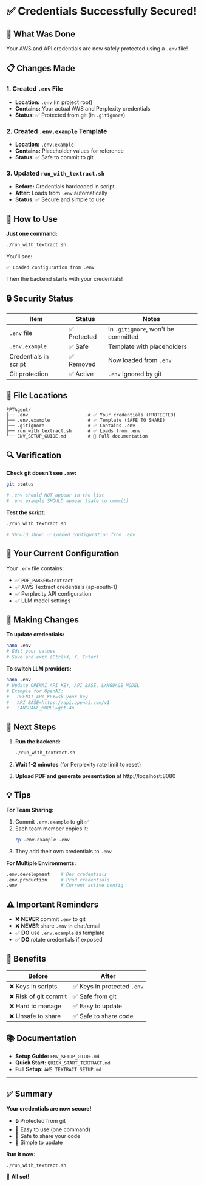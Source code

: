 # ✅ Credentials Successfully Secured!

## 🎉 What Was Done

Your AWS and API credentials are now safely protected using a `.env` file!

## 📋 Changes Made

### 1. Created `.env` File
- **Location:** `.env` (in project root)
- **Contains:** Your actual AWS and Perplexity credentials
- **Status:** ✅ Protected from git (in `.gitignore`)

### 2. Created `.env.example` Template
- **Location:** `.env.example`
- **Contains:** Placeholder values for reference
- **Status:** ✅ Safe to commit to git

### 3. Updated `run_with_textract.sh`
- **Before:** Credentials hardcoded in script
- **After:** Loads from `.env` automatically
- **Status:** ✅ Secure and simple to use

## 🚀 How to Use

**Just one command:**

```bash
./run_with_textract.sh
```

You'll see:
```
✅ Loaded configuration from .env
```

Then the backend starts with your credentials!

## 🔒 Security Status

| Item | Status | Notes |
|------|--------|-------|
| `.env` file | ✅ Protected | In `.gitignore`, won't be committed |
| `.env.example` | ✅ Safe | Template with placeholders |
| Credentials in script | ✅ Removed | Now loaded from `.env` |
| Git protection | ✅ Active | `.env` ignored by git |

## 📁 File Locations

```
PPTAgent/
├── .env                      # ✅ Your credentials (PROTECTED)
├── .env.example              # ✅ Template (SAFE TO SHARE)
├── .gitignore                # ✅ Contains .env
├── run_with_textract.sh      # ✅ Loads from .env
└── ENV_SETUP_GUIDE.md        # 📖 Full documentation
```

## 🔍 Verification

**Check git doesn't see `.env`:**
```bash
git status

# .env should NOT appear in the list
# .env.example SHOULD appear (safe to commit)
```

**Test the script:**
```bash
./run_with_textract.sh

# Should show: ✅ Loaded configuration from .env
```

## 📝 Your Current Configuration

Your `.env` file contains:

- ✅ `PDF_PARSER=textract`
- ✅ AWS Textract credentials (ap-south-1)
- ✅ Perplexity API configuration
- ✅ LLM model settings

## 🔄 Making Changes

**To update credentials:**

```bash
nano .env
# Edit your values
# Save and exit (Ctrl+X, Y, Enter)
```

**To switch LLM providers:**

```bash
nano .env
# Update OPENAI_API_KEY, API_BASE, LANGUAGE_MODEL
# Example for OpenAI:
#   OPENAI_API_KEY=sk-your-key
#   API_BASE=https://api.openai.com/v1
#   LANGUAGE_MODEL=gpt-4o
```

## 🎯 Next Steps

1. **Run the backend:**
   ```bash
   ./run_with_textract.sh
   ```

2. **Wait 1-2 minutes** (for Perplexity rate limit to reset)

3. **Upload PDF and generate presentation** at http://localhost:8080

## 💡 Tips

**For Team Sharing:**
1. Commit `.env.example` to git ✅
2. Each team member copies it:
   ```bash
   cp .env.example .env
   ```
3. They add their own credentials to `.env`

**For Multiple Environments:**
```bash
.env.development    # Dev credentials
.env.production     # Prod credentials
.env                # Current active config
```

## ⚠️ Important Reminders

- ❌ **NEVER** commit `.env` to git
- ❌ **NEVER** share `.env` in chat/email
- ✅ **DO** use `.env.example` as template
- ✅ **DO** rotate credentials if exposed

## 🎉 Benefits

| Before | After |
|--------|-------|
| ❌ Keys in scripts | ✅ Keys in protected `.env` |
| ❌ Risk of git commit | ✅ Safe from git |
| ❌ Hard to manage | ✅ Easy to update |
| ❌ Unsafe to share | ✅ Safe to share code |

## 📚 Documentation

- **Setup Guide:** `ENV_SETUP_GUIDE.md`
- **Quick Start:** `QUICK_START_TEXTRACT.md`
- **Full Setup:** `AWS_TEXTRACT_SETUP.md`

---

## ✅ Summary

**Your credentials are now secure!**

- 🔒 Protected from git
- 🚀 Easy to use (one command)
- 👥 Safe to share your code
- 🔄 Simple to update

**Run it now:**
```bash
./run_with_textract.sh
```

🎉 **All set!**

